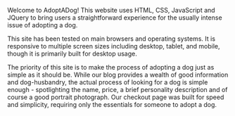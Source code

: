 Welcome to AdoptADog! This website uses HTML, CSS, JavaScript and JQuery to bring users a straightforward experience for the usually intense issue of adopting a dog.

This site has been tested on main browsers and operating systems. It is responsive to multiple screen sizes including desktop, tablet, and mobile, though it is primarily built for
desktop usage.

The priority of this site is to make the process of adopting a dog just as simple as it should be. While our blog provides a wealth of good information and dog-husbandry,
the actual process of looking for a dog is simple enough - spotlighting the name, price, a brief personality description and of course a good portrait photograph.  Our checkout page
was built for speed and simplicity, requiring only the essentials for someone to adopt a dog.
